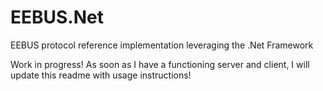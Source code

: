 # EEBUS.Net
EEBUS protocol reference implementation leveraging the .Net Framework

Work in progress! As soon as I have a functioning server and client, I will update this readme with usage instructions!

